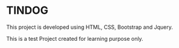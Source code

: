 <h1>TINDOG</h1>

This project is developed using HTML, CSS, Bootstrap and Jquery. 

This is a test Project created for learning purpose only.
